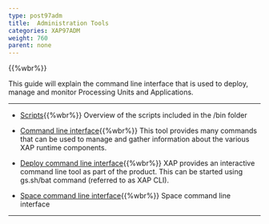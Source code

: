 ```yaml
---
type: post97adm
title:  Administration Tools
categories: XAP97ADM
weight: 760
parent: none
---
```




{{%wbr%}}

This guide will explain the command line interface that is used to deploy, manage and monitor Processing Units and Applications.


<hr/>

- [Scripts](./scripts.html){{%wbr%}}
Overview of the scripts included in the <XAP root>/bin folder

- [Command line interface](./command-line-interface.html){{%wbr%}}
This tool provides many commands that can be used to manage and gather information about the various XAP runtime components.

- [Deploy command line interface](./deploy-command-line-interface.html){{%wbr%}}
XAP provides an interactive command line tool as part of the product. This can be started using gs.sh/bat command (referred to as XAP CLI).

- [Space command line interface](./space-gigaspaces-cli.html){{%wbr%}}
Space command line interface


<hr/>

